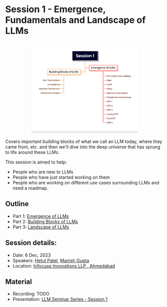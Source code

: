 # Session 1 - Emergence, Fundamentals and Landscape of LLMs

<p align="center"><img src="../images/home_page/Session%201.png" alt="Session 1" style="width:70%;"/></p>


Covers important building blocks of what we call an LLM today, where they came from, etc. and then we'll dive into the deep universe that has sprung to life around these LLMs.

This session is aimed to help:

* People who are new to LLMs
* People who have  just started working on them
* People who are working on different use cases surrounding LLMs and need a roadmap.

## Outline

* Part 1: [Emergence of LLMs](part_1_emergence_of_llms)
* Part 2: [Building Blocks of LLMs](part_2_building_blocks_of_llms)
* Part 3: [Landscape of LLMs](part_3_landscape_of_llms)

## Session details:

* Date: 6 Dec, 2023
* Speakers: [Hetul Patel](https://in.linkedin.com/in/hetul-v-patel), [Manish Gupta](https://in.linkedin.com/in/manish-gupta15)
* Location: [Infocusp Innovations LLP., Ahmedabad](https://www.infocusp.com/)

## Material

* Recording: TODO
* Presentation: [LLM Seminar Series - Session 1](https://www.canva.com/design/DAFypvc2pwc/u6-4xbx3ELYMcufIg-rShw/view?utm_content=DAFypvc2pwc&utm_campaign=designshare&utm_medium=link&utm_source=editor)